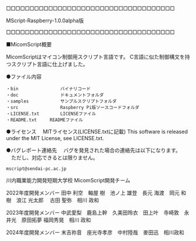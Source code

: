 □□□□□□□□□□□□□□□□□□□□□□□□□□□□□□□□□□□□

   MScript-Raspberry-1.0.0alpha版

□□□□□□□□□□□□□□□□□□□□□□□□□□□□□□□□□□□□


■MicomScript概要

MicomScriptはマイコン制御用スクリプト言語です。
C言語に似た制御構文を持つスクリプト言語に仕上げました。


●ファイル内容

	・bin				バイナリコード
	・doc				ドキュメントフォルダ
	・samples			サンプルスクリプトフォルダ
	・src				Raspberry Pi版ソースコードフォルダ
	・LICENSE.txt		LICENSEファイル	
	・README.txt		READMEファイル


●ライセンス
　MITライセンス(LICENSE.txtに記載)
  This software is released under the MIT License, see LICENSE.txt.

●バグレポート連絡先
　バグを発見された場合の連絡先は以下になります。
　ただし、対応できるとは限りません。

	mscript@sendai-pc.ac.jp


川内職業能力開発短期大学校 MicomScript開発チーム

2022年度開発メンバー
田中 利空　軸屋 樹　池ノ上 雄登　長元 海渡　岡元 和樹　浪江 光太郎　
古田 聖弥　相川 政和

2023年度開発メンバー
中武愛梨　鹿島上幹　久美田玲衣　田上叶　寺崎敦　永井光　原田拓夢
福岡秀晃　相川 政和

2024年度開発メンバー
末吉祢音　座光寺孝彦　中村陸哉　麥田迅　相川政和
